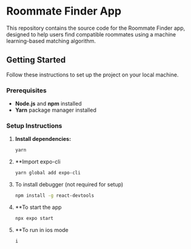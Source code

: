 # Roommate Finder App

This repository contains the source code for the Roommate Finder app, designed to help users find compatible roommates using a machine learning-based matching algorithm.

## Getting Started

Follow these instructions to set up the project on your local machine.

### Prerequisites

- **Node.js** and **npm** installed
- **Yarn** package manager installed

### Setup Instructions

1. **Install dependencies:**
   ```bash
   yarn

2. **Import expo-cli
   ```bash
   yarn global add expo-cli

3. To install debugger (not required for setup)
   ```bash
   npm install -g react-devtools

4. **To start the app
   ```bash
   npx expo start
5. **To run in ios mode
   ```bash
   i


